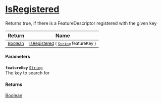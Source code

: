 # [IsRegistered](./FeatureDescriptor-100663415.md)

Returns true, if there is a FeatureDescriptor registered with the given key

| Return | Name | 
| --- | --- | 
| <sub>[Boolean](https://docs.microsoft.com/en-us/dotnet/api/System.Boolean)</sub>| <sub>[IsRegistered](./FeatureDescriptor-100663415.md) ( [`String`](https://docs.microsoft.com/en-us/dotnet/api/System.String) featureKey )</sub>| <br>


#### Parameters
**`featureKey`**  [`String`](https://docs.microsoft.com/en-us/dotnet/api/System.String)<br>The key to search for
#### Returns
[Boolean](https://docs.microsoft.com/en-us/dotnet/api/System.Boolean)
